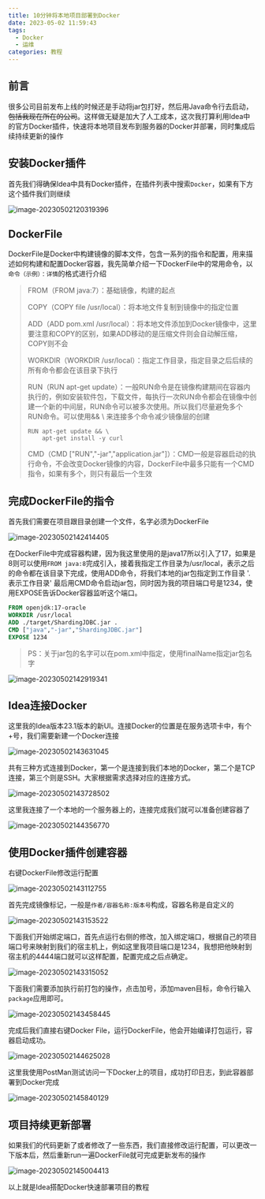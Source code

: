 ```yaml
---
title: 10分钟将本地项目部署到Docker
date: 2023-05-02 11:59:43
tags:
  - Docker
  - 运维
categories: 教程
---
```


## 前言

很多公司目前发布上线的时候还是手动将jar包打好，然后用Java命令行去启动，~~包括我现在所在的公司~~。这样做无疑是加大了人工成本，这次我打算利用Idea中的官方Docker插件，快速将本地项目发布到服务器的Docker并部署，同时集成后续持续更新的操作

## 安装Docker插件

首先我们得确保Idea中具有Docker插件，在插件列表中搜索`Docker`，如果有下方这个插件我们则继续

![image-20230502120319396](https://minaseinori.oss-cn-hongkong.aliyuncs.com/%E6%95%99%E5%AD%A6%E7%9B%AE%E5%BD%95/202305021203485.png)

## DockerFile

DockerFile是Docker中构建镜像的脚本文件，包含一系列的指令和配置，用来描述如何构建和配置Docker容器，我先简单介绍一下DockerFile中的常用命令，以`命令（示例）：详情`的格式进行介绍

> FROM（FROM java:7）：基础镜像，构建的起点
>
> COPY（COPY file /usr/local）：将本地文件复制到镜像中的指定位置
>
> ADD（ADD pom.xml /usr/local）：将本地文件添加到Docker镜像中，这里要注意和COPY的区别，如果ADD移动的是压缩文件则会自动解压缩，COPY则不会
>
> WORKDIR（WORKDIR /usr/local）：指定工作目录，指定目录之后后续的所有命令都会在该目录下执行
>
> RUN（RUN apt-get update）：一般RUN命令是在镜像构建期间在容器内执行的，例如安装软件包，下载文件，每执行一次RUN命令都会在镜像中创建一个新的中间层，RUN命令可以被多次使用。所以我们尽量避免多个RUN命令。可以使用&& \ 来连接多个命令减少镜像层的创建
>
> ```shell
> RUN apt-get update && \
>     apt-get install -y curl
> ```
>
> CMD（CMD ["RUN","-jar","application.jar"]）：CMD一般是容器启动的执行命令，不会改变Docker镜像的内容，DockerFile中最多只能有一个CMD指令，如果有多个，则只有最后一个生效

## 完成DockerFile的指令

首先我们需要在项目跟目录创建一个文件，名字必须为DockerFile

![image-20230502142414405](https://minaseinori.oss-cn-hongkong.aliyuncs.com/%E6%95%99%E5%AD%A6%E7%9B%AE%E5%BD%95/202305021424457.png)

在DockerFile中完成容器构建，因为我这里使用的是java17所以引入了17，如果是8则可以使用`FROM java:8`完成引入，接着我指定工作目录为/usr/local，表示之后的命令都在该目录下完成，使用ADD命令，将我们本地的jar包指定到工作目录 '. 表示工作目录' 最后用CMD命令启动jar包，同时因为我的项目端口号是1234，使用EXPOSE告诉Docker容器监听这个端口。

```dockerfile
FROM openjdk:17-oracle
WORKDIR /usr/local
ADD ./target/ShardingJDBC.jar .
CMD ["java","-jar","ShardingJDBC.jar"]
EXPOSE 1234
```

> PS：关于jar包的名字可以在pom.xml中指定，使用finalName指定jar包名字

![image-20230502142919341](https://minaseinori.oss-cn-hongkong.aliyuncs.com/%E6%95%99%E5%AD%A6%E7%9B%AE%E5%BD%95/202305021429390.png)

## Idea连接Docker

这里我的Idea版本23.1版本的新UI。连接Docker的位置是在服务选项卡中，有个+号，我们需要新建一个Docker连接

![image-20230502143631045](https://minaseinori.oss-cn-hongkong.aliyuncs.com/%E6%95%99%E5%AD%A6%E7%9B%AE%E5%BD%95/202305021436094.png)

共有三种方式连接到Docker，第一个是连接到我们本地的Docker，第二个是TCP连接，第三个则是SSH。大家根据需求选择对应的连接方式。

![image-20230502143728502](https://minaseinori.oss-cn-hongkong.aliyuncs.com/%E6%95%99%E5%AD%A6%E7%9B%AE%E5%BD%95/202305021437545.png)

这里我连接了一个本地的一个服务器上的，连接完成我们就可以准备创建容器了

![image-20230502144356770](https://minaseinori.oss-cn-hongkong.aliyuncs.com/%E6%95%99%E5%AD%A6%E7%9B%AE%E5%BD%95/202305021443842.png)

## 使用Docker插件创建容器

右键DockerFile修改运行配置

![image-20230502143112755](https://minaseinori.oss-cn-hongkong.aliyuncs.com/%E6%95%99%E5%AD%A6%E7%9B%AE%E5%BD%95/202305021431807.png)

首先完成镜像标记，一般是`作者/容器名称:版本号`构成，容器名称是自定义的

![image-20230502143153522](https://minaseinori.oss-cn-hongkong.aliyuncs.com/%E6%95%99%E5%AD%A6%E7%9B%AE%E5%BD%95/202305021431560.png)

下面我们开始绑定端口，首先点运行右侧的修改，加入绑定端口，根据自己的项目端口号来映射到我们的宿主机上，例如这里我项目端口是1234，我想把他映射到宿主机的4444端口就可以这样配置，配置完成之后点确定。

![image-20230502143315052](https://minaseinori.oss-cn-hongkong.aliyuncs.com/%E6%95%99%E5%AD%A6%E7%9B%AE%E5%BD%95/202305021433091.png)

下面我们需要添加执行前打包的操作，点击加号，添加maven目标，命令行输入`package`应用即可。

![image-20230502143458445](https://minaseinori.oss-cn-hongkong.aliyuncs.com/%E6%95%99%E5%AD%A6%E7%9B%AE%E5%BD%95/202305021434498.png)

完成后我们直接右键Docker File，运行DockerFile，他会开始编译打包运行，容器启动成功。

![image-20230502144625028](https://minaseinori.oss-cn-hongkong.aliyuncs.com/%E6%95%99%E5%AD%A6%E7%9B%AE%E5%BD%95/202305021446100.png)

这里我使用PostMan测试访问一下Docker上的项目，成功打印日志，到此容器部署到Docker完成

![image-20230502145840129](https://minaseinori.oss-cn-hongkong.aliyuncs.com/%E6%95%99%E5%AD%A6%E7%9B%AE%E5%BD%95/202305021458179.png)

## 项目持续更新部署

如果我们的代码更新了或者修改了一些东西，我们直接修改运行配置，可以更改一下版本后，然后重新run一遍DockerFile就可完成更新发布的操作

![image-20230502145004413](https://minaseinori.oss-cn-hongkong.aliyuncs.com/%E6%95%99%E5%AD%A6%E7%9B%AE%E5%BD%95/202305021450489.png)

以上就是Idea搭配Docker快速部署项目的教程
